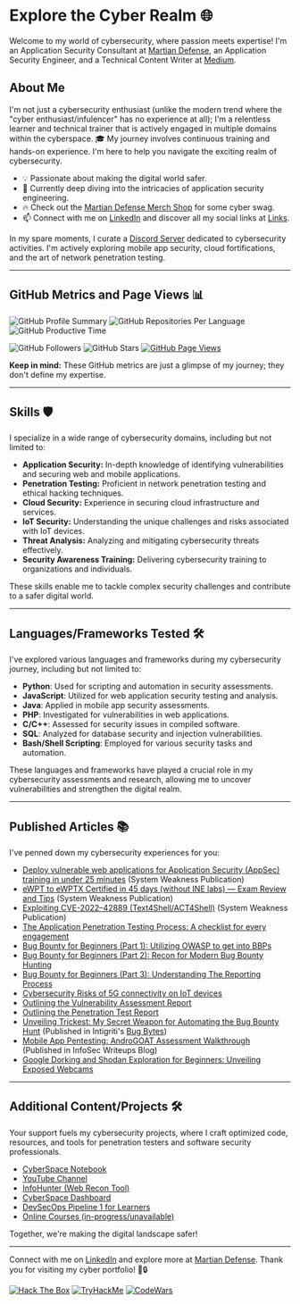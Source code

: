 # Explore the Cyber Realm 🌐

Welcome to my world of cybersecurity, where passion meets expertise! I'm an Application Security Consultant at [Martian Defense](https://martiandefense.llc), an Application Security Engineer, and a Technical Content Writer at [Medium](https://martian1337.medium.com).

## About Me

I'm not just a cybersecurity enthusiast (unlike the modern trend where the "cyber enthusiast/infulencer" has no experience at all); I'm a relentless learner and technical trainer that is actively engaged in multiple domains within the cyberspace. 🎓 My journey involves continuous training and hands-on experience. I'm here to help you navigate the exciting realm of cybersecurity.

- 💡 Passionate about making the digital world safer.
- 🌱 Currently deep diving into the intricacies of application security engineering.
- 🔥 Check out the [Martian Defense Merch Shop](https://shop.martiandefense.llc/) for some cyber swag.
- 📫 Connect with me on [LinkedIn](https://www.linkedin.com/in/dion-rupert-jr?trk=profile-badge) and discover all my social links at [Links](https://links.martiandefense.llc).

In my spare moments, I curate a [Discord Server](https://join.martiandefense.llc) dedicated to cybersecurity activities. I'm actively exploring mobile app security, cloud fortifications, and the art of network penetration testing.

---

## GitHub Metrics and Page Views 📊

![GitHub Profile Summary](http://github-profile-summary-cards.vercel.app/api/cards/profile-details?username=martian1337&theme=dracula)
![GitHub Repositories Per Language](http://github-profile-summary-cards.vercel.app/api/cards/repos-per-language?username=martian1337&theme=dracula)
![GitHub Productive Time](http://github-profile-summary-cards.vercel.app/api/cards/productive-time?username=martian1337&theme=dracula&utcOffset=8)

![GitHub Followers](https://img.shields.io/github/followers/martian1337?style=social)
![GitHub Stars](https://img.shields.io/github/stars/martian1337?style=social)
[![GitHub Page Views](https://komarev.com/ghpvc/?username=martian1337&color=blue)](https://github.com/martian1337)

**Keep in mind:** These GitHub metrics are just a glimpse of my journey; they don't define my expertise.

---

## Skills 🛡️

I specialize in a wide range of cybersecurity domains, including but not limited to:

- **Application Security:** In-depth knowledge of identifying vulnerabilities and securing web and mobile applications.
- **Penetration Testing:** Proficient in network penetration testing and ethical hacking techniques.
- **Cloud Security:** Experience in securing cloud infrastructure and services.
- **IoT Security:** Understanding the unique challenges and risks associated with IoT devices.
- **Threat Analysis:** Analyzing and mitigating cybersecurity threats effectively.
- **Security Awareness Training:** Delivering cybersecurity training to organizations and individuals.

These skills enable me to tackle complex security challenges and contribute to a safer digital world.

---

## Languages/Frameworks Tested 🛠️

I've explored various languages and frameworks during my cybersecurity journey, including but not limited to:

- **Python**: Used for scripting and automation in security assessments.
- **JavaScript**: Utilized for web application security testing and analysis.
- **Java**: Applied in mobile app security assessments.
- **PHP**: Investigated for vulnerabilities in web applications.
- **C/C++**: Assessed for security issues in compiled software.
- **SQL**: Analyzed for database security and injection vulnerabilities.
- **Bash/Shell Scripting**: Employed for various security tasks and automation.

These languages and frameworks have played a crucial role in my cybersecurity assessments and research, allowing me to uncover vulnerabilities and strengthen the digital realm.

---

## Published Articles 📚

I've penned down my cybersecurity experiences for you:

- [Deploy vulnerable web applications for Application Security (AppSec) training in under 25 minutes](https://systemweakness.com/deploy-vulnerable-web-applications-for-application-security-appsec-training-in-under-30-minutes-1554585ccd74) (System Weakness Publication)
- [eWPT to eWPTX Certified in 45 days (without INE labs) — Exam Review and Tips](https://systemweakness.com/ewpt-to-ewptx-certified-in-45-days-without-ine-labs-22d4e64da57b) (System Weakness Publication)
- [Exploiting CVE-2022–42889 (Text4Shell/ACT4Shell)](https://systemweakness.com/walkthrough-of-exploiting-cve-2022-42889-text4shell-act4shell-558b37fbc273) (System Weakness Publication)
- [The Application Penetration Testing Process: A checklist for every engagement](https://systemweakness.com/the-application-penetration-testing-process-a-checklist-for-every-engagement-d89e9f4dfd9c)
- [Bug Bounty for Beginners (Part 1): Utilizing OWASP to get into BBPs](https://www.martiandefense.llc/post/bug-bounty-for-beginners-part-1-utilizing-owasp-to-get-into-bbps)
- [Bug Bounty for Beginners (Part 2): Recon for Modern Bug Bounty Hunting](https://www.martiandefense.llc/post/bug-bounty-for-beginners-part-2-recon-for-modern-bug-bounty-hunting)
- [Bug Bounty for Beginners (Part 3): Understanding The Reporting Process](https://www.martiandefense.llc/post/bug-bounty-for-beginners-part-3-understanding-the-reporting-process)
- [Cybersecurity Risks of 5G connectivity on IoT devices](https://www.martiandefense.llc/post/cybersecurity-risks-of-5g-connectivity-on-iot-devices)
- [Outlining the Vulnerability Assessment Report](https://medium.com/martian-defense/outlining-the-vulnerability-assessment-report-da3d6ed93863)
- [Outlining the Penetration Test Report](https://medium.com/martian-defense/outlining-the-penetration-test-report-9078f7539e1b)
- [Unveiling Trickest: My Secret Weapon for Automating the Bug Bounty Hunt](https://read.martiandefense.llc/unveiling-trickest-my-secret-weapon-for-automating-the-bug-bounty-hunt-80e274863244) (Published in Intigriti's [Bug Bytes](https://blog.intigriti.com/2023/06/21/bug-bytes-204-everything-you-missed-from-nahamcon/))
- [Mobile App Pentesting: AndroGOAT Assessment Walkthrough](https://infosecwriteups.com/mobile-pentesting-androgoat-assessment-walkthrough-1a63a7edc677) (Published in InfoSec Writeups Blog)
- [Google Dorking and Shodan Exploration for Beginners: Unveiling Exposed Webcams](https://www.martiandefense.llc/post/google-dorking-and-shodan-exploration-for-beginners-unveiling-exposed-webcams)

---

## Additional Content/Projects 🛠️

Your support fuels my cybersecurity projects, where I craft optimized code, resources, and tools for penetration testers and software security professionals.

- [CyberSpace Notebook](https://book.martiandefense.llc/)
- [YouTube Channel](https://www.youtube.com/@MartianDefense)
- [InfoHunter (Web Recon Tool)](https://hunt.martiandefense.llc/)
- [CyberSpace Dashboard](https://start.me/p/ADPELy/cyberspace)
- [DevSecOps Pipeline 1 for Learners](https://book.martiandefense.llc/field-notes/devsecops/lab-1)
- [Online Courses (in-progress/unavailable)](https://edu.martiandefense.llc/)

Together, we're making the digital landscape safer!

---

Connect with me on [LinkedIn](https://www.linkedin.com/in/dion-rupert-jr?trk=profile-badge) and explore more at [Martian Defense](https://martiandefense.llc). Thank you for visiting my cyber portfolio! 🚀🔒

[![Hack The Box](https://www.hackthebox.eu/badge/image/273994)](https://app.hackthebox.com/profile/273994)
[![TryHackMe](https://tryhackme-badges.s3.amazonaws.com/Martian1337.png)](https://tryhackme.com/p/Martian1337)
[![CodeWars](https://www.codewars.com/users/Martian1337/badges/large)](https://www.codewars.com/users/Martian1337)


